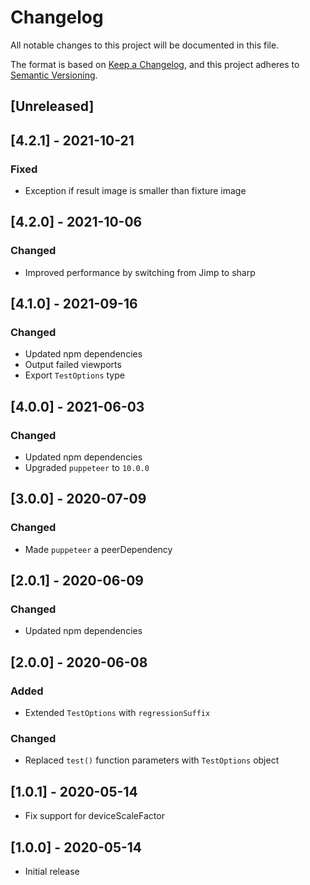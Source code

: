 # Changelog

All notable changes to this project will be documented in this file.

The format is based on [Keep a Changelog](https://keepachangelog.com/en/1.0.0/), and this project adheres to [Semantic Versioning](https://semver.org/spec/v2.0.0.html).

## [Unreleased]

## [4.2.1] - 2021-10-21

### Fixed

- Exception if result image is smaller than fixture image

## [4.2.0] - 2021-10-06

### Changed

- Improved performance by switching from Jimp to sharp

## [4.1.0] - 2021-09-16

### Changed

- Updated npm dependencies
- Output failed viewports
- Export `TestOptions` type

## [4.0.0] - 2021-06-03

### Changed

- Updated npm dependencies
- Upgraded `puppeteer` to `10.0.0`

## [3.0.0] - 2020-07-09

### Changed

- Made `puppeteer` a peerDependency

## [2.0.1] - 2020-06-09

### Changed

- Updated npm dependencies

## [2.0.0] - 2020-06-08

### Added

- Extended `TestOptions` with `regressionSuffix`

### Changed

- Replaced `test()` function parameters with `TestOptions` object

## [1.0.1] - 2020-05-14

- Fix support for deviceScaleFactor

## [1.0.0] - 2020-05-14

- Initial release
